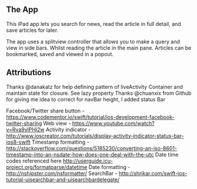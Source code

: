 ## The App

This iPad app lets you search for news, read the article in full detail, and save articles for later. 

The app uses a splitview controller that allows you to make a query and view in side bars. Whilst reading the article in the main pane. Articles can be bookmarked, saved and viewed in a popout. 


## Attributions

Thanks @danakatz for help defining pattern of liveActivity Container and maintain state for closure. See lazy property
Thanks @chuanxix from Github for giving me idea to correct for navBar height, I added status Bar

Facebook/Twitter share button - https://www.codementor.io/swift/tutorial/ios-development-facebook-twitter-sharing
Web view - https://www.youtube.com/watch?v=Rva9ylPHi2w
Activity indicator - http://www.ioscreator.com/tutorials/display-activity-indicator-status-bar-ios8-swift
Timestamp formatting - http://stackoverflow.com/questions/5185230/converting-an-iso-8601-timestamp-into-an-nsdate-how-does-one-deal-with-the-utc
Date time codes referenced here http://userguide.icu-project.org/formatparse/datetime
Date formatting - http://nshipster.com/nsformatter/
SearchBar - http://shrikar.com/swift-ios-tutorial-uisearchbar-and-uisearchbardelegate/ 

